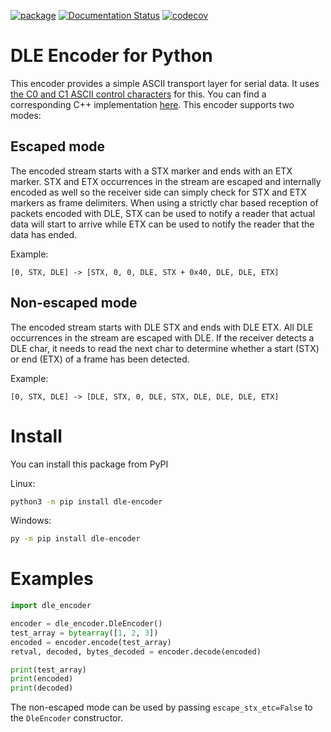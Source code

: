 [![package](https://github.com/robamu-org/py-dle-encoder/actions/workflows/package.yml/badge.svg)](https://github.com/robamu-org/py-dle-encoder/actions/workflows/package.yml)
[![Documentation Status](https://readthedocs.org/projects/dle-encoder/badge/?version=latest)](https://dle-encoder.readthedocs.io/en/latest/?badge=latest)
[![codecov](https://codecov.io/gh/robamu-org/py-dle-encoder/branch/main/graph/badge.svg?token=GQ5VW8PKKS)](https://codecov.io/gh/robamu-org/py-dle-encoder)

DLE Encoder for Python
======

This encoder provides a simple ASCII transport layer for serial data. It uses 
[the C0 and C1 ASCII control characters](https://en.wikipedia.org/wiki/C0_and_C1_control_codes) for this.
You can find a corresponding C++ implementation
[here](https://egit.irs.uni-stuttgart.de/fsfw/fsfw/src/branch/development/src/fsfw/globalfunctions/DleEncoder.cpp).
This encoder supports two modes:

## Escaped mode

The encoded stream starts with a STX marker and ends with an ETX marker.
STX and ETX occurrences in the stream are escaped and internally encoded as well so the
receiver side can simply check for STX and ETX markers as frame delimiters. When using a
strictly char based reception of packets encoded with DLE,
STX can be used to notify a reader that actual data will start to arrive
while ETX can be used to notify the reader that the data has ended.

Example:

`[0, STX, DLE] -> [STX, 0, 0, DLE, STX + 0x40, DLE, DLE, ETX]`

## Non-escaped mode

The encoded stream starts with DLE STX and ends with DLE ETX. All DLE occurrences in the stream
are escaped with DLE. If the receiver detects a DLE char, it needs to read the next char
to determine whether a start (STX) or end (ETX) of a frame has been detected.

Example:

`[0, STX, DLE] -> [DLE, STX, 0, DLE, STX, DLE, DLE, DLE, ETX]`

# Install

You can install this package from PyPI

Linux:

```sh
python3 -m pip install dle-encoder
```

Windows:

```sh
py -m pip install dle-encoder
```

# Examples

```py
import dle_encoder

encoder = dle_encoder.DleEncoder()
test_array = bytearray([1, 2, 3])
encoded = encoder.encode(test_array)
retval, decoded, bytes_decoded = encoder.decode(encoded)

print(test_array)
print(encoded)
print(decoded)
```

The non-escaped mode can be used by passing `escape_stx_etc=False` to the
`DleEncoder` constructor.
